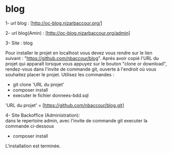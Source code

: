 # blog

1- url blog : [http://oc-blog.nizarbaccour.org/]

2- url blog(Amin) : [http://oc-blog.nizarbaccour.org/admin]

3- Site : blog

Pour installer le projet en localhost vous devez vous rendre sur le lien suivant : "https://github.com/nbaccour/blog". 
Après avoir copié l'URL du projet qui apparaît lorsque vous appuyez sur le bouton "clone or download", 
rendez-vous dans l'invite de commande git, ouverte à l'endroit où vous souhaitez placer le projet. 
Utilisez les commandes : 
- git clone 'URL du projet'
- composer install
- executer le fichier donnees-bdd.sql

'URL du projet' = [https://github.com/nbaccour/blog.git]


4- Site Backoffice (Administration):  
dans le repertoire admin, avec l'invite de commande git executer la commande ci-dessous
- composer install

L'installation est terminée.




